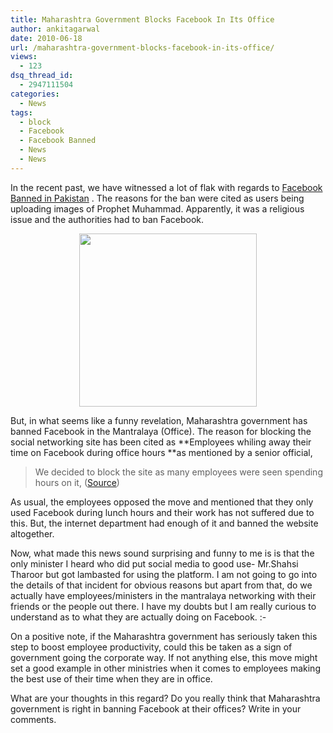 ```yaml
---
title: Maharashtra Government Blocks Facebook In Its Office
author: ankitagarwal
date: 2010-06-18
url: /maharashtra-government-blocks-facebook-in-its-office/
views:
  - 123
dsq_thread_id:
  - 2947111504
categories:
  - News
tags:
  - block
  - Facebook
  - Facebook Banned
  - News
  - News
---
```

In the recent past, we have witnessed a lot of flak with regards to <a href="http://fbknol.com/facebook-banned-in-pakistan/" onclick="_gaq.push(['_trackEvent', 'outbound-article', 'http://fbknol.com/facebook-banned-in-pakistan/', 'Facebook Banned in Pakistan']);" target="_blank">Facebook Banned in Pakistan</a> . The reasons for the ban were cited as users being uploading images of Prophet Muhammad. Apparently, it was a religious issue and the authorities had to ban Facebook.

<p style="text-align: center">
  <a href="http://fbknol.com/maharashtra-government-blocks-facebook-in-its-office/facebook_blocked/" onclick="_gaq.push(['_trackEvent', 'outbound-article', 'http://fbknol.com/maharashtra-government-blocks-facebook-in-its-office/facebook_blocked/', '']);" rel="attachment wp-att-1855"><img class="aligncenter size-full  wp-image-52457" src="http://cdn.devilsworkshop.org/files/2010/06/facebook_blocked1.jpg" alt="" width="284" height="277" /></a>
</p>

But, in what seems like a funny revelation, Maharashtra government has banned Facebook in the Mantralaya (Office). The reason for blocking the social networking site has been cited as **Employees whiling away their time on Facebook during office hours **as mentioned by a senior official,

> We decided to block the site as many employees were seen spending hours on it, (<a href="http://timesofindia.indiatimes.com/city/mumbai/Maha-bans-Facebook-in-Mantralaya/articleshow/6061403.cms" onclick="_gaq.push(['_trackEvent', 'outbound-article', 'http://timesofindia.indiatimes.com/city/mumbai/Maha-bans-Facebook-in-Mantralaya/articleshow/6061403.cms', 'Source']);" target="_blank">Source</a>)
> 
> <p style="text-align: center">
>   </blockquote> 
>   
>   <p>
>     As usual, the employees opposed the move and mentioned that they only used Facebook during lunch hours and their work has not suffered due to this. But, the internet department had enough of it and banned the website altogether.
>   </p>
>   
>   <p>
>     Now, what made this news sound surprising and funny to me is is that the only minister I heard who did put social media to good use- Mr.Shahsi Tharoor but got lambasted for using the platform. I am not going to go into the details of that incident for obvious reasons but apart from that, do we actually have employees/ministers in the mantralaya networking with their friends or the people out there. I have my doubts but I am really curious to understand as to what they are actually doing on Facebook. <img src="http://devilsworkshop.org/wp-includes/images/smilies/simple-smile.png" alt=":-)" class="wp-smiley" style="height: 1em; max-height: 1em;" />
>   </p>
>   
>   <p>
>     On a positive note, if the Maharashtra government has seriously taken this step to boost employee productivity, could this be taken as a sign of government going the corporate way. If not anything else, this move might set a good example in other ministries when it comes to employees making the best use of their time when they are in office.
>   </p>
>   
>   <p>
>     What are your thoughts in this regard? Do you really think that Maharashtra government is right in banning Facebook at their offices? Write in your comments.
>   </p>

